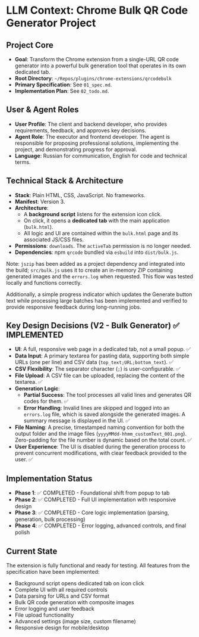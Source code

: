 # LLM Context: Chrome Bulk QR Code Generator Project

## Project Core
- **Goal**: Transform the Chrome extension from a single-URL QR code generator into a powerful bulk generation tool that operates in its own dedicated tab.
- **Root Directory**: `~/Repos/plugins/chrome-extensions/qrcodebulk`
- **Primary Specification**: See `01_spec.md`.
- **Implementation Plan**: See `02_todo.md`.

## User & Agent Roles
- **User Profile**: The client and backend developer, who provides requirements, feedback, and approves key decisions.
- **Agent Role**: The executor and frontend developer. The agent is responsible for proposing professional solutions, implementing the project, and demonstrating progress for approval.
- **Language**: Russian for communication, English for code and technical terms.

## Technical Stack & Architecture
- **Stack**: Plain HTML, CSS, JavaScript. No frameworks.
- **Manifest**: Version 3.
- **Architecture**:
    - A **background script** listens for the extension icon click.
    - On click, it opens a **dedicated tab** with the main application (`bulk.html`).
    - All logic and UI are contained within the `bulk.html` page and its associated JS/CSS files.
- **Permissions**: `downloads`. The `activeTab` permission is no longer needed.
- **Dependencies**: npm `qrcode` bundled via `esbuild` into `dist/bulk.js`.

Note: `jszip` has been added as a project dependency and integrated into the build; `src/bulk.js` uses it to create an in-memory ZIP containing generated images and the `errors.log` when requested. This flow was tested locally and functions correctly.

Additionally, a simple progress indicator which updates the Generate button text while processing large batches has been implemented and verified to provide responsive feedback during long-running jobs.

## Key Design Decisions (V2 - Bulk Generator) ✅ IMPLEMENTED
- **UI**: A full, responsive web page in a dedicated tab, not a small popup. ✅
- **Data Input**: A primary textarea for pasting data, supporting both simple URLs (one per line) and CSV data (`top_text;URL;bottom_text`). ✅
- **CSV Flexibility**: The separator character (`;`) is user-configurable. ✅
- **File Upload**: A CSV file can be uploaded, replacing the content of the textarea. ✅
- **Generation Logic**:
    - **Partial Success**: The tool processes all valid lines and generates QR codes for them. ✅
    - **Error Handling**: Invalid lines are skipped and logged into an `errors.log` file, which is saved alongside the generated images. A summary message is displayed in the UI. ✅
- **File Naming**: A precise, timestamped naming convention for both the output folder and the image files (`yyyyMMdd-hhmm_customText_001.png`). Zero-padding for the file number is dynamic based on the total count. ✅
- **User Experience**: The UI is disabled during the generation process to prevent concurrent modifications, with clear feedback provided to the user. ✅

## Implementation Status
- **Phase 1**: ✅ COMPLETED - Foundational shift from popup to tab
- **Phase 2**: ✅ COMPLETED - Full UI implementation with responsive design
- **Phase 3**: ✅ COMPLETED - Core logic implementation (parsing, generation, bulk processing)
- **Phase 4**: ✅ COMPLETED - Error logging, advanced controls, and final polish

## Current State
The extension is fully functional and ready for testing. All features from the specification have been implemented:
- Background script opens dedicated tab on icon click
- Complete UI with all required controls
- Data parsing for URLs and CSV format
- Bulk QR code generation with composite images
- Error logging and user feedback
- File upload functionality
- Advanced settings (image size, custom filename)
- Responsive design for mobile/desktop
